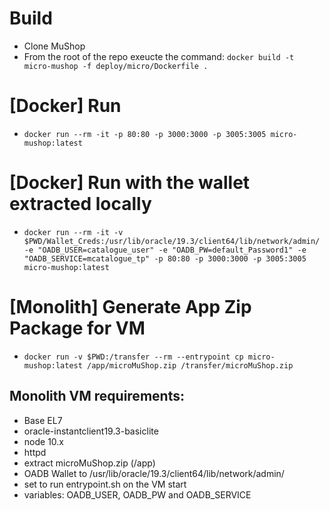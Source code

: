 # Build

- Clone MuShop
- From the root of the repo exeucte the command:
 `docker build -t micro-mushop -f deploy/micro/Dockerfile .`

# [Docker] Run

- `docker run --rm -it -p 80:80 -p 3000:3000 -p 3005:3005 micro-mushop:latest`

# [Docker] Run with the wallet extracted locally

- `docker run --rm -it -v $PWD/Wallet_Creds:/usr/lib/oracle/19.3/client64/lib/network/admin/ -e "OADB_USER=catalogue_user" -e "OADB_PW=default_Password1" -e "OADB_SERVICE=mcatalogue_tp" -p 80:80 -p 3000:3000 -p 3005:3005 micro-mushop:latest`

# [Monolith] Generate App Zip Package for VM

- `docker run -v $PWD:/transfer --rm --entrypoint cp micro-mushop:latest /app/microMuShop.zip /transfer/microMuShop.zip`

## Monolith VM requirements:

- Base EL7
- oracle-instantclient19.3-basiclite
- node 10.x
- httpd
- extract microMuShop.zip (/app)
- OADB Wallet to /usr/lib/oracle/19.3/client64/lib/network/admin/
- set to run entrypoint.sh on the VM start
- variables: OADB_USER, OADB_PW and OADB_SERVICE

